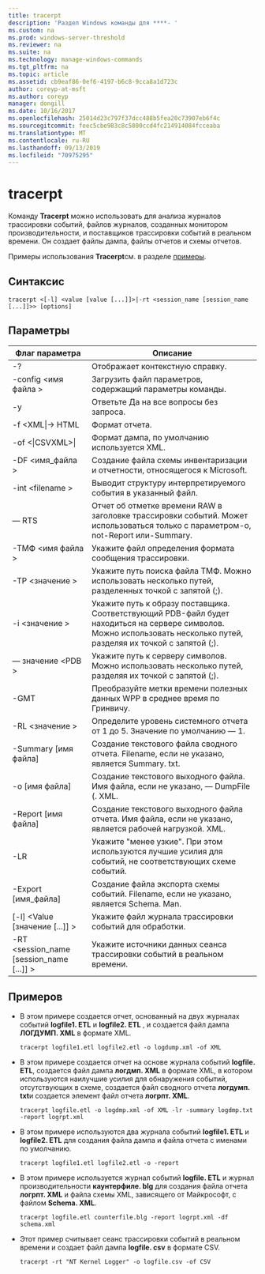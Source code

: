 ```yaml
---
title: tracerpt
description: 'Раздел Windows команды для ****- '
ms.custom: na
ms.prod: windows-server-threshold
ms.reviewer: na
ms.suite: na
ms.technology: manage-windows-commands
ms.tgt_pltfrm: na
ms.topic: article
ms.assetid: cb9eaf86-0ef6-4197-b6c8-9cca8a1d723c
author: coreyp-at-msft
ms.author: coreyp
manager: dongill
ms.date: 10/16/2017
ms.openlocfilehash: 25014d23c797f37dcc488b5fea20c73907eb6f4c
ms.sourcegitcommit: feec5cbe983c8c5800ccd4fc214914084fcceaba
ms.translationtype: MT
ms.contentlocale: ru-RU
ms.lasthandoff: 09/13/2019
ms.locfileid: "70975295"
---
```

# <a name="tracerpt"></a>tracerpt



Команду **Tracerpt** можно использовать для анализа журналов трассировки событий, файлов журналов, созданных монитором производительности, и поставщиков трассировки событий в реальном времени. Он создает файлы дампа, файлы отчетов и схемы отчетов.

Примеры использования **Tracerpt**см. в разделе [примеры](#BKMK_EXAMPLES).

## <a name="syntax"></a>Синтаксис

```
tracerpt <[-l] <value [value [...]]>|-rt <session_name [session_name [...]]>> [options]
```

## <a name="options"></a>Параметры

|              Флаг параметра               |                                                                    Описание                                                                    |
|----------------------------------------|---------------------------------------------------------------------------------------------------------------------------------------------------|
|                   -?                   |                                                         Отображает контекстную справку.                                                          |
|          -config \<имя файла >           |                                                 Загрузить файл параметров, содержащий параметры команды.                                                  |
|                   -y                   |                                                  Ответьте Да на все вопросы без запроса.                                                   |
|            -f \<XML\|-> HTML             |                                                                  Формат отчета.                                                                   |
|         -of \<\|CSVXML>\|          |                                                         Формат дампа, по умолчанию используется XML.                                                          |
|            -DF \<имя_файла >             |                                            Создание файла схемы инвентаризации и отчетности, относящегося к Microsoft.                                            |
|            -int \<filename >            |                                            Выводит структуру интерпретируемого события в указанный файл.                                            |
|                  — RTS                  |                        Отчет об отметке времени RAW в заголовке трассировки событий. Может использоваться только с параметром-o, not-Report или-Summary.                         |
|            -ТМФ \<имя файла >            |                                                  Укажите файл определения формата сообщения трассировки.                                                  |
|              -TP \<значение >              |                            Укажите путь поиска файла ТМФ. Можно использовать несколько путей, разделенных точкой с запятой (;).                            |
|              -i \<значение >               | Укажите путь к образу поставщика. Соответствующий PDB-файл будет находиться на сервере символов. Можно использовать несколько путей, разделяя их точкой с запятой (;). |
|             — значение \<PDB >              |                             Укажите путь к серверу символов. Можно использовать несколько путей, разделяя их точкой с запятой (;).                             |
|                  -GMT                  |                                              Преобразуйте метки времени полезных данных WPP в среднее время по Гринвичу.                                               |
|              -RL \<значение >              |                                               Определите уровень системного отчета от 1 до 5. Значение по умолчанию — 1.                                               |
|          -Summary [имя файла]           |                                  Создание текстового файла сводного отчета. Filename, если не указано, является Summary. txt.                                   |
|             -o [имя файла]              |                                      Создание текстового выходного файла. Имя файла, если не указано, — DumpFile (. XML.                                      |
|           -Report [имя файла]           |                                  Создание текстового выходного файла отчета. Имя файла, если не указано, является рабочей нагрузкой. XML.                                   |
|                  -LR                   |                        Укажите "менее узкие". При этом используются лучшие усилия для событий, не соответствующих схеме событий.                         |
|           -Export [имя_файла]           |                                  Создание файла экспорта схемы событий. Filename, если не указано, является Schema. Man.                                   |
|       [-l] \<Value [значение [...]] >        |                                                   Укажите файл журнала трассировки событий для обработки.                                                    |
| -RT \<session_name [session_name [...]] > |                                                Укажите источники данных сеанса трассировки событий в реальном времени.                                                |

## <a name="BKMK_EXAMPLES"></a>Примеров

- В этом примере создается отчет, основанный на двух журналах событий **logfile1. ETL** и **logfile2. ETL** , и создается файл дампа **ЛОГДУМП. XML** в формате XML.  
  ```
  tracerpt logfile1.etl logfile2.etl -o logdump.xml -of XML
  ```  
- В этом примере создается отчет на основе журнала событий **logfile. ETL**, создается файл дампа **логдмп. XML** в формате XML, в котором используются наилучшие усилия для обнаружения событий, отсутствующих в схеме, создается файл сводного отчета **логдумп. txt**и создается элемент файл отчета **логрпт. XML**.  
  ```
  tracerpt logfile.etl -o logdmp.xml -of XML -lr -summary logdmp.txt -report logrpt.xml
  ```  
- В этом примере используются два журнала событий **logfile1. ETL** и **logfile2. ETL** для создания файла дампа и файла отчета с именами по умолчанию.  
  ```
  tracerpt logfile1.etl logfile2.etl -o -report
  ```  
- В этом примере используется журнал событий **logfile. ETL** и журнал производительности **каунтерфиле. blg** для создания файла отчета **логрпт. XML** и файла схемы XML, зависящего от Майкрософт, с файлом **Schema. XML**.  
  ```
  tracerpt logfile.etl counterfile.blg -report logrpt.xml -df schema.xml
  ```  
- Этот пример считывает сеанс трассировки событий в реальном времени и создает файл дампа **logfile. csv** в формате CSV.  
  ```
  tracerpt -rt "NT Kernel Logger" -o logfile.csv -of CSV
  ```
